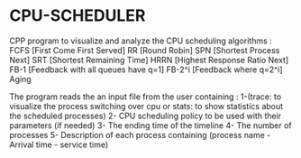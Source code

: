 # CPU-SCHEDULER
CPP program to visualize and analyze the CPU scheduling algorithms :
FCFS [First Come First Served]
RR [Round Robin]
SPN [Shortest Process Next]
SRT [Shortest Remaining Time]
HRRN [Highest Response Ratio Next]
FB-1 [Feedback with all queues have q=1]
FB-2^i [Feedback where q=2^i]
Aging
 
The program reads the an input file from the user containing :
1-(trace: to visualize the process switching over cpu or stats: to show statistics about the scheduled processes)
2- CPU scheduling policy to be used with their parameters (if needed)
3- The ending time of the timeline
4- The number of processes
5- Description of each process containing (process name - Arrival time - service time)
